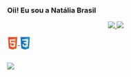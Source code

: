 ### Oii! Eu sou a Natália Brasil

<div align="center">
  <a href="https://github.com/Natalia-brs">
  <img height="150em" src="https://github-readme-stats.vercel.app/api?username=Natalia-brs&show_icons=true&theme=blue-green&include_all_commits=true&count_private=true"/>
  <img height="150em" src="https://github-readme-stats.vercel.app/api/top-langs/?username=Natalia-brs&layout=compact&langs_count=7&theme=blue-green"/>
</div>

<div style="display: inline_block"><br>
<img align="center" alt="Ntl-HTML" height="30" width="25" src="https://raw.githubusercontent.com/devicons/devicon/master/icons/html5/html5-original.svg">
<img align="center" alt="Ntl-CSS" height="30" width="25" src="https://raw.githubusercontent.com/devicons/devicon/master/icons/css3/css3-original.svg">
</div>

##

<div> 

<a href="https://www.linkedin.com/in/natália-brasil/" target="_blank"><img src="https://img.shields.io/badge/-LinkedIn-%230077B5?style=for-the-badge&logo=linkedin&logoColor=white" target="_blank"></a> 

</div>
